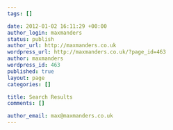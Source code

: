 ```yaml
--- 
tags: []

date: 2012-01-02 16:11:29 +00:00
author_login: maxmanders
status: publish
author_url: http://maxmanders.co.uk
wordpress_url: http://maxmanders.co.uk/?page_id=463
author: maxmanders
wordpress_id: 463
published: true
layout: page
categories: []

title: Search Results
comments: []

author_email: max@maxmanders.co.uk
---
```


